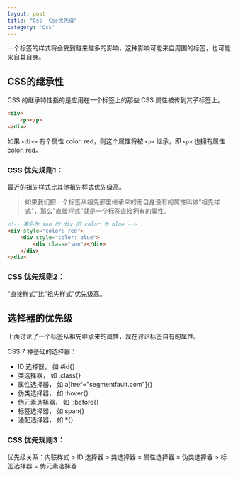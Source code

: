 ```yaml
---
layout: post
title: "Css-—Css优先级"
category: 'Css'
---
```


一个标签的样式将会受到越来越多的影响，这种影响可能来自周围的标签，也可能来自其自身。

## CSS的继承性

CSS 的继承特性指的是应用在一个标签上的那些 CSS 属性被传到其子标签上。

```html
<div>
    <p></p>
</div>
```

如果 ```<div>``` 有个属性 color: red，则这个属性将被 ```<p>``` 继承，即 ```<p>``` 也拥有属性 color: red。

### CSS 优先规则1： 

最近的祖先样式比其他祖先样式优先级高。

> 如果我们把一个标签从祖先那里继承来的而自身没有的属性叫做"祖先样式"，那么"直接样式"就是一个标签直接拥有的属性。

```html
<!-- 类名为 son 的 div 的 color 为 blue -->
<div style="color: red">
    <div style="color: blue">
        <div class="son"></div>
    </div>
</div>
```

### CSS 优先规则2：

"直接样式"比"祖先样式"优先级高。

## 选择器的优先级

上面讨论了一个标签从祖先继承来的属性，现在讨论标签自有的属性。

CSS 7 种基础的选择器：

* ID 选择器， 如 #id{}
* 类选择器， 如 .class{}
* 属性选择器， 如 a[href="segmentfault.com"]{}
* 伪类选择器， 如 :hover{}
* 伪元素选择器， 如 ::before{}
* 标签选择器， 如 span{}
* 通配选择器， 如 *{}

### CSS 优先规则3：

优先级关系：内联样式 > ID 选择器 > 类选择器 = 属性选择器 = 伪类选择器 > 标签选择器 = 伪元素选择器